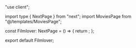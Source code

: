 "use client";

import type { NextPage } from "next";
import MoviesPage from "@/templates/MoviesPage";

const Filmlover: NextPage = () => {
    return <MoviesPage />;
};

export default Filmlover;